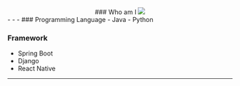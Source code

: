 <div align="center">
### Who am I
<a href="https://www.linkedin.com/in/su-yeon-koo-7222292b4/" target="_blank"><img src="https://img.shields.io/badge/LinkedIn-0A66C2?style=for-the-badge&logo=LinkedIn&logoColor=FFFF"/></a>
</div>
- - -
### Programming Language
- Java
- Python

### Framework
- Spring Boot
- Django
- React Native

- - -
